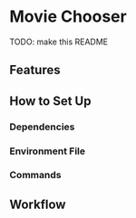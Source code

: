 # Movie Chooser

TODO: make this README

## Features

## How to Set Up

### Dependencies

### Environment File

### Commands

## Workflow
